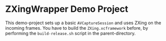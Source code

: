 #  ZXingWrapper Demo Project

This demo-project sets up a basic `AVCaptureSession` and uses ZXing on the incoming frames.
You have to build the `ZXing.xcframework` before, by performing the `build-release.sh` script
in the parent-directory.
